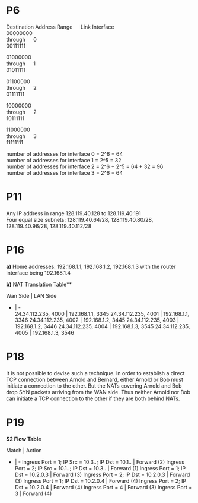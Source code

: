 # P6
Destination Address Range  	 	&emsp; 	 	Link Interface  
00000000  
through  	 	 	 	&emsp; 	 	 	 	  0  
00111111  

01000000  
through 	 	 	 	&emsp; 	 	 	 	  1  
01011111  

01100000  
through 	 	 	 	&emsp; 	 	 	 	  2  
01111111  

10000000  
through 	 	 	 	&emsp; 	 	 	 	  2  
10111111  

11000000  
through 	 	 	 &emsp;	 	 	 	 	  3  
11111111  

number of addresses for interface 0 = 2^6 = 64  
number of addresses for interface 1 = 2^5 = 32  
number of addresses for interface 2 = 2^6 + 2^5 = 64 + 32 = 96  
number of addresses for interface 3 = 2^6 = 64  

# P11 
Any IP address in range 128.119.40.128 to 128.119.40.191  
Four equal size subnets: 128.119.40.64/28, 128.119.40.80/28, 128.119.40.96/28, 128.119.40.112/28  
# P16
**a)** Home addresses: 192.168.1.1, 192.168.1.2, 192.168.1.3 with the router interface being 192.168.1.4    

**b)** NAT Translation Table**  

Wan Side | LAN Side  
- | -  
24.34.112.235, 4000 | 192.168.1.1, 3345 
24.34.112.235, 4001 | 192.168.1.1, 3346 
24.34.112.235, 4002 | 192.168.1.2, 3445 
24.34.112.235, 4003 | 192.168.1.2, 3446 
24.34.112.235, 4004 | 192.168.1.3, 3545 
24.34.112.235, 4005 | 192.168.1.3, 3546 
# P18
It is not possible to devise such a technique. In order to establish a direct TCP connection between Arnold and Bernard, either Arnold or Bob must initiate a connection to the other. But the NATs covering Arnold and Bob drop SYN packets arriving from the WAN side. Thus neither Arnold nor Bob can initiate a TCP connection to the other if they are both behind NATs. 
# P19
**S2 Flow Table**

Match | Action
- | -
Ingress  Port = 1; IP Src = 10.3.*.*; IP Dst = 10.1.*.*  | Forward (2) 
Ingress  Port = 2; IP Src = 10.1.*.*; IP Dst = 10.3.*.*  | Forward (1) 
Ingress Port = 1; IP Dst = 10.2.0.3 | Forward (3) 
Ingress Port = 2; IP Dst = 10.2.0.3 | Forward (3) 
Ingress Port = 1; IP Dst = 10.2.0.4 | Forward (4) 
Ingress Port = 2; IP Dst = 10.2.0.4 | Forward (4)
Ingress Port = 4 | Forward (3) 
Ingress Port = 3 | Forward (4) 

